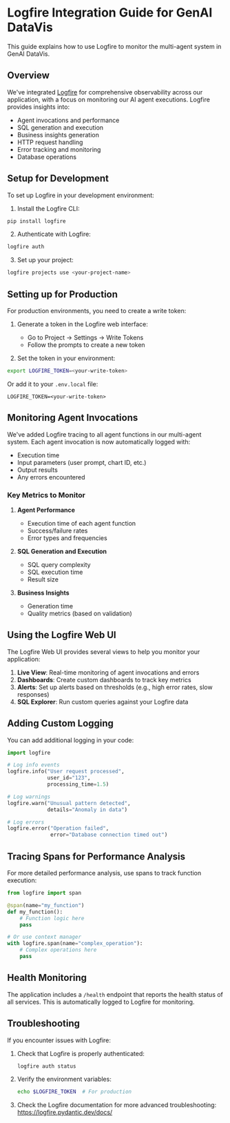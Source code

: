 # Logfire Integration Guide for GenAI DataVis

This guide explains how to use Logfire to monitor the multi-agent system in GenAI DataVis.

## Overview

We've integrated [Logfire](https://logfire.pydantic.dev/docs/) for comprehensive observability across our application, with a focus on monitoring our AI agent executions. Logfire provides insights into:

- Agent invocations and performance
- SQL generation and execution
- Business insights generation
- HTTP request handling
- Error tracking and monitoring
- Database operations

## Setup for Development

To set up Logfire in your development environment:

1. Install the Logfire CLI:

```bash
pip install logfire
```

2. Authenticate with Logfire:

```bash
logfire auth
```

3. Set up your project:

```bash
logfire projects use <your-project-name>
```

## Setting up for Production

For production environments, you need to create a write token:

1. Generate a token in the Logfire web interface:
   - Go to Project → Settings → Write Tokens
   - Follow the prompts to create a new token

2. Set the token in your environment:

```bash
export LOGFIRE_TOKEN=<your-write-token>
```

Or add it to your `.env.local` file:

```
LOGFIRE_TOKEN=<your-write-token>
```

## Monitoring Agent Invocations

We've added Logfire tracing to all agent functions in our multi-agent system. Each agent invocation is now automatically logged with:

- Execution time
- Input parameters (user prompt, chart ID, etc.)
- Output results
- Any errors encountered

### Key Metrics to Monitor

1. **Agent Performance**
   - Execution time of each agent function
   - Success/failure rates
   - Error types and frequencies

2. **SQL Generation and Execution**
   - SQL query complexity
   - SQL execution time
   - Result size

3. **Business Insights**
   - Generation time
   - Quality metrics (based on validation)

## Using the Logfire Web UI

The Logfire Web UI provides several views to help you monitor your application:

1. **Live View**: Real-time monitoring of agent invocations and errors
2. **Dashboards**: Create custom dashboards to track key metrics
3. **Alerts**: Set up alerts based on thresholds (e.g., high error rates, slow responses)
4. **SQL Explorer**: Run custom queries against your Logfire data

## Adding Custom Logging

You can add additional logging in your code:

```python
import logfire

# Log info events
logfire.info("User request processed", 
             user_id="123", 
             processing_time=1.5)

# Log warnings
logfire.warn("Unusual pattern detected", 
             details="Anomaly in data")

# Log errors
logfire.error("Operation failed", 
              error="Database connection timed out")
```

## Tracing Spans for Performance Analysis

For more detailed performance analysis, use spans to track function execution:

```python
from logfire import span

@span(name="my_function")
def my_function():
    # Function logic here
    pass

# Or use context manager
with logfire.span(name="complex_operation"):
    # Complex operations here
    pass
```

## Health Monitoring

The application includes a `/health` endpoint that reports the health status of all services. This is automatically logged to Logfire for monitoring.

## Troubleshooting

If you encounter issues with Logfire:

1. Check that Logfire is properly authenticated:
   ```bash
   logfire auth status
   ```

2. Verify the environment variables:
   ```bash
   echo $LOGFIRE_TOKEN  # For production
   ```

3. Check the Logfire documentation for more advanced troubleshooting:
   https://logfire.pydantic.dev/docs/ 